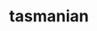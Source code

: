 ---
title: "tasmanian"
layout: cache
categories: [package, develop-2024-03-17]
meta: {"versions": ["8.0"], "compilers": ["cce@=15.0.1", "gcc@=10.3.0", "gcc@=11.4.0", "gcc@=9.4.0", "oneapi@=2024.0.0"], "oss": ["rhel8", "sle_hpc15", "ubuntu20.04", "ubuntu22.04"], "platforms": ["linux"], "targets": ["neoverse_v1", "neoverse_v2", "ppc64le", "x86_64_v3", "x86_64_v4", "zen4"], "stacks": ["e4s", "e4s-cray-rhel", "e4s-cray-sles", "e4s-neoverse-v2", "e4s-neoverse_v1", "e4s-oneapi", "e4s-power", "e4s-rocm-external", "root"], "num_specs": 14, "num_specs_by_stack": {"root": 14, "e4s-cray-rhel": 1, "e4s-cray-sles": 1, "e4s-power": 2, "e4s-neoverse_v1": 3, "e4s-neoverse-v2": 3, "e4s-rocm-external": 2, "e4s": 1, "e4s-oneapi": 1}}
spec_details: [{"hash": "z2kve6aeinch5blha76knu34d3vrhnwj", "compiler": "cce@=15.0.1", "versions": ["8.0"], "os": "rhel8", "platform": "linux", "target": "zen4", "variants": ["~blas", "build_system=cmake", "build_type=Release", "~cuda", "~fortran", "generator=make", "~ipo", "~magma", "+mpi", "~openmp", "patches=8b8d74c", "~python", "~rocm", "~xsdkflags"], "stacks": ["root", "e4s-cray-rhel"], "size": "-", "tarball": "https://binaries.spack.io/develop-2024-03-17/build_cache/linux-rhel8-zen4/cce-15.0.1/tasmanian-8.0/linux-rhel8-zen4-cce-15.0.1-tasmanian-8.0-z2kve6aeinch5blha76knu34d3vrhnwj.spack"}, {"hash": "2bzksyrnp4qfzdh6v7p4acropmffj44w", "compiler": "gcc@=10.3.0", "versions": ["8.0"], "os": "sle_hpc15", "platform": "linux", "target": "x86_64_v4", "variants": ["~blas", "build_system=cmake", "build_type=Release", "~cuda", "~fortran", "generator=make", "~ipo", "~magma", "+mpi", "~openmp", "patches=8b8d74c", "~python", "~rocm", "~xsdkflags"], "stacks": ["e4s-cray-sles", "root"], "size": "-", "tarball": "https://binaries.spack.io/develop-2024-03-17/build_cache/linux-sle_hpc15-x86_64_v4/gcc-10.3.0/tasmanian-8.0/linux-sle_hpc15-x86_64_v4-gcc-10.3.0-tasmanian-8.0-2bzksyrnp4qfzdh6v7p4acropmffj44w.spack"}, {"hash": "ohd5236f7dlnetgjllxeok6sjmxflouq", "compiler": "gcc@=9.4.0", "versions": ["8.0"], "os": "ubuntu20.04", "platform": "linux", "target": "ppc64le", "variants": ["~blas", "build_system=cmake", "build_type=Release", "~cuda", "~fortran", "generator=make", "~ipo", "~magma", "+mpi", "~openmp", "patches=8b8d74c", "~python", "~rocm", "~xsdkflags"], "stacks": ["root", "e4s-power"], "size": "-", "tarball": "https://binaries.spack.io/develop-2024-03-17/build_cache/linux-ubuntu20.04-ppc64le/gcc-9.4.0/tasmanian-8.0/linux-ubuntu20.04-ppc64le-gcc-9.4.0-tasmanian-8.0-ohd5236f7dlnetgjllxeok6sjmxflouq.spack"}, {"hash": "fq6xccad6z5z6nfo34jcnmxaya47dv7n", "compiler": "gcc@=9.4.0", "versions": ["8.0"], "os": "ubuntu20.04", "platform": "linux", "target": "ppc64le", "variants": ["~blas", "build_system=cmake", "build_type=Release", "+cuda", "cuda_arch=70", "~fortran", "generator=make", "~ipo", "~magma", "+mpi", "~openmp", "patches=8b8d74c", "~python", "~rocm", "~xsdkflags"], "stacks": ["root", "e4s-power"], "size": "-", "tarball": "https://binaries.spack.io/develop-2024-03-17/build_cache/linux-ubuntu20.04-ppc64le/gcc-9.4.0/tasmanian-8.0/linux-ubuntu20.04-ppc64le-gcc-9.4.0-tasmanian-8.0-fq6xccad6z5z6nfo34jcnmxaya47dv7n.spack"}, {"hash": "ckyuojzo7svdcfxguan463lc62xy37lm", "compiler": "gcc@=11.4.0", "versions": ["8.0"], "os": "ubuntu22.04", "platform": "linux", "target": "neoverse_v1", "variants": ["~blas", "build_system=cmake", "build_type=Release", "+cuda", "cuda_arch=75", "~fortran", "generator=make", "~ipo", "~magma", "+mpi", "~openmp", "patches=8b8d74c", "~python", "~rocm", "~xsdkflags"], "stacks": ["root", "e4s-neoverse_v1"], "size": "-", "tarball": "https://binaries.spack.io/develop-2024-03-17/build_cache/linux-ubuntu22.04-neoverse_v1/gcc-11.4.0/tasmanian-8.0/linux-ubuntu22.04-neoverse_v1-gcc-11.4.0-tasmanian-8.0-ckyuojzo7svdcfxguan463lc62xy37lm.spack"}, {"hash": "6n67c54ftmtykjnk4f7t7dwc43navsxu", "compiler": "gcc@=11.4.0", "versions": ["8.0"], "os": "ubuntu22.04", "platform": "linux", "target": "neoverse_v1", "variants": ["~blas", "build_system=cmake", "build_type=Release", "~cuda", "~fortran", "generator=make", "~ipo", "~magma", "+mpi", "~openmp", "patches=8b8d74c", "~python", "~rocm", "~xsdkflags"], "stacks": ["root", "e4s-neoverse_v1"], "size": "-", "tarball": "https://binaries.spack.io/develop-2024-03-17/build_cache/linux-ubuntu22.04-neoverse_v1/gcc-11.4.0/tasmanian-8.0/linux-ubuntu22.04-neoverse_v1-gcc-11.4.0-tasmanian-8.0-6n67c54ftmtykjnk4f7t7dwc43navsxu.spack"}, {"hash": "vkic6dnwjacjbttozaiugeuipqudgjsc", "compiler": "gcc@=11.4.0", "versions": ["8.0"], "os": "ubuntu22.04", "platform": "linux", "target": "neoverse_v1", "variants": ["~blas", "build_system=cmake", "build_type=Release", "+cuda", "cuda_arch=80", "~fortran", "generator=make", "~ipo", "~magma", "+mpi", "~openmp", "patches=8b8d74c", "~python", "~rocm", "~xsdkflags"], "stacks": ["root", "e4s-neoverse_v1"], "size": "-", "tarball": "https://binaries.spack.io/develop-2024-03-17/build_cache/linux-ubuntu22.04-neoverse_v1/gcc-11.4.0/tasmanian-8.0/linux-ubuntu22.04-neoverse_v1-gcc-11.4.0-tasmanian-8.0-vkic6dnwjacjbttozaiugeuipqudgjsc.spack"}, {"hash": "gvdflfunvzht6tiq2xasy7ssbmhyxlvh", "compiler": "gcc@=11.4.0", "versions": ["8.0"], "os": "ubuntu22.04", "platform": "linux", "target": "neoverse_v2", "variants": ["~blas", "build_system=cmake", "build_type=Release", "~cuda", "~fortran", "generator=make", "~ipo", "~magma", "+mpi", "~openmp", "patches=8b8d74c", "~python", "~rocm", "~xsdkflags"], "stacks": ["root", "e4s-neoverse-v2"], "size": "-", "tarball": "https://binaries.spack.io/develop-2024-03-17/build_cache/linux-ubuntu22.04-neoverse_v2/gcc-11.4.0/tasmanian-8.0/linux-ubuntu22.04-neoverse_v2-gcc-11.4.0-tasmanian-8.0-gvdflfunvzht6tiq2xasy7ssbmhyxlvh.spack"}, {"hash": "t72wkvqpdmn3g3itu5swyorclxoh2z2r", "compiler": "gcc@=11.4.0", "versions": ["8.0"], "os": "ubuntu22.04", "platform": "linux", "target": "neoverse_v2", "variants": ["~blas", "build_system=cmake", "build_type=Release", "+cuda", "cuda_arch=75", "~fortran", "generator=make", "~ipo", "~magma", "+mpi", "~openmp", "patches=8b8d74c", "~python", "~rocm", "~xsdkflags"], "stacks": ["root", "e4s-neoverse-v2"], "size": "-", "tarball": "https://binaries.spack.io/develop-2024-03-17/build_cache/linux-ubuntu22.04-neoverse_v2/gcc-11.4.0/tasmanian-8.0/linux-ubuntu22.04-neoverse_v2-gcc-11.4.0-tasmanian-8.0-t72wkvqpdmn3g3itu5swyorclxoh2z2r.spack"}, {"hash": "vrqqeeklg43vzcykd2d4mh653wr5e4y7", "compiler": "gcc@=11.4.0", "versions": ["8.0"], "os": "ubuntu22.04", "platform": "linux", "target": "neoverse_v2", "variants": ["~blas", "build_system=cmake", "build_type=Release", "+cuda", "cuda_arch=80", "~fortran", "generator=make", "~ipo", "~magma", "+mpi", "~openmp", "patches=8b8d74c", "~python", "~rocm", "~xsdkflags"], "stacks": ["root", "e4s-neoverse-v2"], "size": "-", "tarball": "https://binaries.spack.io/develop-2024-03-17/build_cache/linux-ubuntu22.04-neoverse_v2/gcc-11.4.0/tasmanian-8.0/linux-ubuntu22.04-neoverse_v2-gcc-11.4.0-tasmanian-8.0-vrqqeeklg43vzcykd2d4mh653wr5e4y7.spack"}, {"hash": "cxbzg4u36eto3glwsi36766iga5nla5v", "compiler": "gcc@=11.4.0", "versions": ["8.0"], "os": "ubuntu22.04", "platform": "linux", "target": "x86_64_v3", "variants": ["amdgpu_target=gfx90a", "~blas", "build_system=cmake", "build_type=Release", "~cuda", "~fortran", "generator=make", "~ipo", "~magma", "+mpi", "~openmp", "patches=8b8d74c", "~python", "+rocm", "~xsdkflags"], "stacks": ["root", "e4s-rocm-external"], "size": "-", "tarball": "https://binaries.spack.io/develop-2024-03-17/build_cache/linux-ubuntu22.04-x86_64_v3/gcc-11.4.0/tasmanian-8.0/linux-ubuntu22.04-x86_64_v3-gcc-11.4.0-tasmanian-8.0-cxbzg4u36eto3glwsi36766iga5nla5v.spack"}, {"hash": "maacduyebxssmmbddgzu7l5xl7tjrbgw", "compiler": "gcc@=11.4.0", "versions": ["8.0"], "os": "ubuntu22.04", "platform": "linux", "target": "x86_64_v3", "variants": ["amdgpu_target=gfx908", "~blas", "build_system=cmake", "build_type=Release", "~cuda", "~fortran", "generator=make", "~ipo", "~magma", "+mpi", "~openmp", "patches=8b8d74c", "~python", "+rocm", "~xsdkflags"], "stacks": ["root", "e4s-rocm-external"], "size": "-", "tarball": "https://binaries.spack.io/develop-2024-03-17/build_cache/linux-ubuntu22.04-x86_64_v3/gcc-11.4.0/tasmanian-8.0/linux-ubuntu22.04-x86_64_v3-gcc-11.4.0-tasmanian-8.0-maacduyebxssmmbddgzu7l5xl7tjrbgw.spack"}, {"hash": "2viffljz5a2ibv7o572ljwhw25w2wp4k", "compiler": "gcc@=11.4.0", "versions": ["8.0"], "os": "ubuntu22.04", "platform": "linux", "target": "x86_64_v3", "variants": ["~blas", "build_system=cmake", "build_type=Release", "~cuda", "~fortran", "generator=make", "~ipo", "~magma", "+mpi", "~openmp", "patches=8b8d74c", "~python", "~rocm", "~xsdkflags"], "stacks": ["e4s", "root"], "size": "-", "tarball": "https://binaries.spack.io/develop-2024-03-17/build_cache/linux-ubuntu22.04-x86_64_v3/gcc-11.4.0/tasmanian-8.0/linux-ubuntu22.04-x86_64_v3-gcc-11.4.0-tasmanian-8.0-2viffljz5a2ibv7o572ljwhw25w2wp4k.spack"}, {"hash": "xwnnemmte5z4fiqgeukjg2diabqfewu5", "compiler": "oneapi@=2024.0.0", "versions": ["8.0"], "os": "ubuntu22.04", "platform": "linux", "target": "x86_64_v3", "variants": ["~blas", "build_system=cmake", "build_type=Release", "~cuda", "~fortran", "generator=make", "~ipo", "~magma", "+mpi", "~openmp", "patches=8b8d74c", "~python", "~rocm", "~xsdkflags"], "stacks": ["root", "e4s-oneapi"], "size": "-", "tarball": "https://binaries.spack.io/develop-2024-03-17/build_cache/linux-ubuntu22.04-x86_64_v3/oneapi-2024.0.0/tasmanian-8.0/linux-ubuntu22.04-x86_64_v3-oneapi-2024.0.0-tasmanian-8.0-xwnnemmte5z4fiqgeukjg2diabqfewu5.spack"}]
---